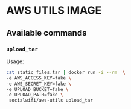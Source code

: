 # AWS UTILS IMAGE

## Available commands

### `upload_tar`

Usage:
```bash
cat static_files.tar | docker run -i --rm  \
-e AWS_ACCESS_KEY=fake \
-e AWS_SECRET_KEY=fake \
-e UPLOAD_BUCKET=fake \
-e UPLOAD_PATH=fake \
 socialwifi/aws-utils upload_tar
```